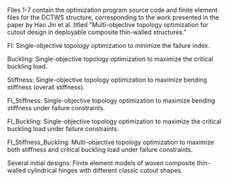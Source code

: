 Files 1-7 contain the optimization program source code and finite element files for the DCTWS structure, corresponding to the work presented in the paper by Hao Jin et al. titled "Multi-objective topology optimization for cutout design in deployable composite thin-walled structures."


FI: Single-objective topology optimization to minimize the failure index.

Buckling: Single-objective topology optimization to maximize the critical buckling load.

Stiffness: Single-objective topology optimization to maximize bending stiffness (overall stiffness).

FI_Stiffness: Single-objective topology optimization to maximize bending stiffness under failure constraints.

FI_Buckling: Single-objective topology optimization to maximize the critical buckling load under failure constraints.

FI_Stiffness_Buckling: Multi-objective topology optimization to maximize both stiffness and critical buckling load under failure constraints.

Several initial designs: Finite element models of woven composite thin-walled cylindrical hinges with different classic cutout shapes.

